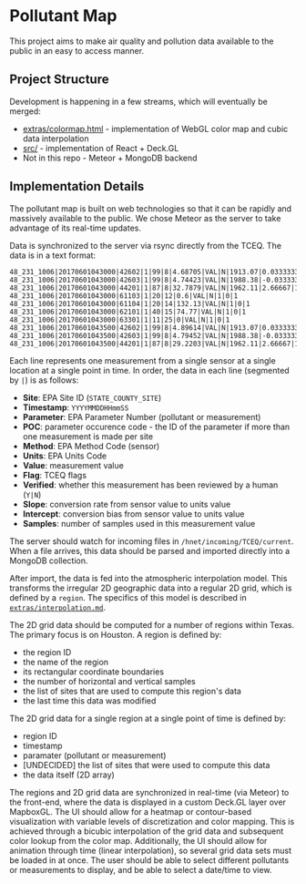 Pollutant Map
=============

This project aims to make air quality and pollution data available to the public in an easy to access manner.


Project Structure
-----------------

Development is happening in a few streams, which will eventually be merged:

- [extras/colormap.html](https://mdciotti.github.io/pollutant-map/extras/colormap.html) - implementation of WebGL color map and cubic data interpolation
- [src/]() - implementation of React + Deck.GL
- Not in this repo - Meteor + MongoDB backend


Implementation Details
----------------------

The pollutant map is built on web technologies so that it can be rapidly and massively available to the public. We chose Meteor as the server to take advantage of its real-time updates.

Data is synchronized to the server via rsync directly from the TCEQ. The data is in a text format:

    48_231_1006|20170601043000|42602|1|99|8|4.68705|VAL|N|1913.07|0.0333333|1
    48_231_1006|20170601043000|42603|1|99|8|4.74423|VAL|N|1988.38|-0.0333333|1
    48_231_1006|20170601043000|44201|1|87|8|32.7879|VAL|N|1962.11|2.66667|1
    48_231_1006|20170601043000|61103|1|20|12|0.6|VAL|N|1|0|1
    48_231_1006|20170601043000|61104|1|20|14|132.13|VAL|N|1|0|1
    48_231_1006|20170601043000|62101|1|40|15|74.77|VAL|N|1|0|1
    48_231_1006|20170601043000|63301|1|11|25|0|VAL|N|1|0|1
    48_231_1006|20170601043500|42602|1|99|8|4.89614|VAL|N|1913.07|0.0333333|1
    48_231_1006|20170601043500|42603|1|99|8|4.79452|VAL|N|1988.38|-0.0333333|1
    48_231_1006|20170601043500|44201|1|87|8|29.2203|VAL|N|1962.11|2.66667|1

Each line represents one measurement from a single sensor at a single location at a single point in time. In order, the data in each line (segmented by `|`) is as follows:

- **Site**: EPA Site ID (`STATE_COUNTY_SITE`)
- **Timestamp**: `YYYYMMDDHHmmSS`
- **Parameter**: EPA Parameter Number (pollutant or measurement)
- **POC**: parameter occurence code - the ID of the parameter if more than one measurement is made per site
- **Method**: EPA Method Code (sensor)
- **Units**: EPA Units Code
- **Value**: measurement value
- **Flag**: TCEQ flags
- **Verified**: whether this measurement has been reviewed by a human (`Y|N`)
- **Slope**: conversion rate from sensor value to units value
- **Intercept**: conversion bias from sensor value to units value
- **Samples**: number of samples used in this measurement value

The server should watch for incoming files in `/hnet/incoming/TCEQ/current`. When a file arrives, this data should be parsed and imported directly into a MongoDB collection.

After import, the data is fed into the atmospheric interpolation model. This transforms the irregular 2D geographic data into a regular 2D grid, which is defined by a `region`. The specifics of this model is described in [`extras/interpolation.md`]().

The 2D grid data should be computed for a number of regions within Texas. The primary focus is on Houston. A region is defined by:

- the region ID
- the name of the region
- its rectangular coordinate boundaries
- the number of horizontal and vertical samples
- the list of sites that are used to compute this region's data
- the last time this data was modified

The 2D grid data for a single region at a single point of time is defined by:

- region ID
- timestamp
- paramater (pollutant or measurement)
- [UNDECIDED] the list of sites that were used to compute this data
- the data itself (2D array)

The regions and 2D grid data are synchronized in real-time (via Meteor) to the front-end, where the data is displayed in a custom Deck.GL layer over MapboxGL. The UI should allow for a heatmap or contour-based visualization with variable levels of discretization and color mapping. This is achieved through a bicubic interpolation of the grid data and subsequent color lookup from the color map. Additionally, the UI should allow for animation through time (linear interpolation), so several grid data sets must be loaded in at once. The user should be able to select different pollutants or measurements to display, and be able to select a date/time to view.
